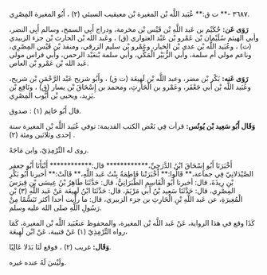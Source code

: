 ٣٦٨٧ -** ت ق:** عُبَيد اللَّه بْن المغيرة بْن معيقيب السبئي (٢) ، أَبُو المغيرة المِصْرِي.

**رَوَى عَن:** حُكَيْم بن عَبد اللَّهِ بْن قَيْس بْن مخرمة، ودراج أَبِي السمح، وسالم أَبِي النضر، وأبي الهيثم سُلَيْمان بْن عَمْرو بْن عَبْد العتواري (ق) ، وعَبد الله بْن الحارث بْن جزء الزبيدي (ت) ، وعُبَيد اللَّه بْن عدي بْن الخيار، وعَمْرو بْن سليم الزرقي، ومنقذ بْن قَيْس المِصْرِي، وناعم مولى أم سلمة، وأبي الزُّبَيْر الْمَكِّي، وأبي سلمة بْنعَبْد الرحمن، وأبي فراس مولى عَبد الله بْن عَمْرو بْن العاص.

**رَوَى عَنه:** بَكْر بْن مضر، وعبد اللَّه بْن لَهِيعَة (ت ق) ، وأَبُو شريح عَبْد الرَّحْمَنِ بْن شريح، وعُبَيد اللَّه بْن أَبي جَعْفَر، وعَمْرو بن الْحَارِثِ، ومحمد بن إِسْحَاقَ بْن يسار (ق) ، ونَافِع بْن يَزِيد، ويحيى بْن أَيُّوب المِصْرِي.

قال أَبُو حَاتِم (١) : صدوق.

**وَقَال أَبُو سَعِيد بْن يُونُس:** قرأت فِي بَعْض الكتب القديمة: توفي عُبَيد اللَّه بْن المغيرة سنة إحدى وثلاثين ومئة (٢) .

روى له التِّرْمِذِيّ، وابن مَاجَهْ.

أَخْبَرَنَا أَبُو إِسْحَاقَ ابْنُ الدَّرَجِيِّ،************ قال:************ أَنْبَأَنَا أَبُو جعفر الصَّيْدَلانِيّ فِي جماعة،** قَالُوا:** أَخْبَرَتْنا فَاطِمَةُ بِنْتُ عَبد اللَّهِ،** قَالَتْ:** أخبرنا أَبُو بَكْرِ بْنِ رِيذَةَ، قال: أخبرنا أَبُو الْقَاسِمِ الطَّبَرَانِيُّ، قال: حَدَّثَنَا طَاهِرُ بْنُ عِيسَى بْنِ قِيرَسَ المِصْرِي، قال: حَدَّثَنَا سَعِيد بْنُ أَبي مَرْيَمَ، قال: حَدَّثَنَا ابْنُ لَهِيعَة عَنْ عَبد اللَّهِ (٣) بْنِ الْمُغِيرَةِ، عن عَبد اللَّهِ بْنِ الْحَارِثِ بن جزء الزبيري، قال: ما رأيت أحدا أكثر تَبَسُّمًا مِنْ رَسُولِ اللَّهِ صلى الله عليه وسلم.

كَذَا وقع في هذا الرواية، عَنْ عَبد اللَّه بْن المغيرة، والمحفوظ عنعُبَيد اللَّه بْن المغيرة، كَمَا رواه التِّرْمِذِيّ (١) عَنْ قتيبة، عَنْ ابْن لَهِيعَة،

**وَقَال:** غريب (٢) ، فوقع لَنَا بَدَلا عَالِيًا.

ولَيْسَ لَهُ عنده غيره.